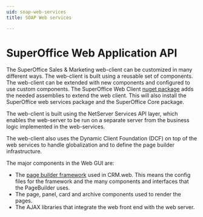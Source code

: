 ```yaml
---
uid: soap-web-services
title: SOAP Web services

---
```


# SuperOffice Web Application API

The SuperOffice Sales & Marketing web-client can be customized in many different ways. The web-client is built using a reusable set of components. The web-client can be extended with new components and configured to use custom components. The SuperOffice Web Client [nuget package](https://www.nuget.org/packages/SuperOffice.Crm.Web/) adds the needed assemblies to extend the web client. This will also install the SuperOffice web services package and the SuperOffice Core package.

The web-client is built using the NetServer Services API layer, which enables the web-server to be run on a separate server from the business logic implemented in the web-services.

The web-client also uses the Dynamic Client Foundation (DCF) on top of the web services to handle globalization and to define the page builder infrastructure.

The major components in the Web GUI are:

* The [page builder framework](../../../../user-interface/docs/web-application/index.md) used in CRM.web. This means the config files for the framework and the many components and interfaces that the PageBuilder uses.
* The page, panel, card and archive components used to render the pages.
* The AJAX libraries that integrate the web front end with the web server.